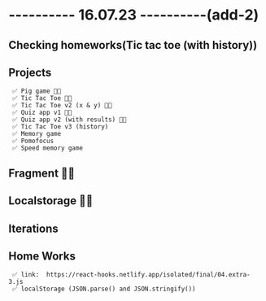 # ---------- 16.07.23 ----------(add-2)

## Checking homeworks(Tic tac toe (with history))

## Projects

     ✅ Pig game 👍🏻
     ✅ Tic Tac Toe 👍🏻
     ✅ Tic Tac Toe v2 (x & y) 👍🏻
     ✅ Quiz app v1 👍🏻
     ✅ Quiz app v2 (with results) 👍🏻
     ✅ Tic Tac Toe v3 (history)
     ✅ Memory game
     ✅ Pomofocus
     ✅ Speed memory game

## Fragment 👍🏻

## Localstorage 👍🏻

## Iterations

## Home Works

     ✅ link:  https://react-hooks.netlify.app/isolated/final/04.extra-3.js
     ✅ localStorage (JSON.parse() and JSON.stringify())
